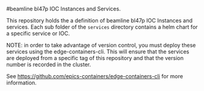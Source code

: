 #beamline bl47p IOC Instances and Services.

This repository holds the a definition of beamline bl47p IOC Instances and services. Each sub folder of the `services` directory contains a helm chart for a specific service or IOC.

NOTE: in order to take advantage of version control, you must deploy these services using the edge-containers-cli. This will ensure that the services are deployed from a specific tag of this repository and that the version number is recorded in the cluster.

See https://github.com/epics-containers/edge-containers-cli for more information.

